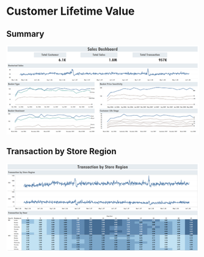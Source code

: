 # Customer Lifetime Value

## Summary
![Summary](./Summary.png)

## Transaction by Store Region
![Transaction by Store Region](./Transaction_by_Store_Region.png)
